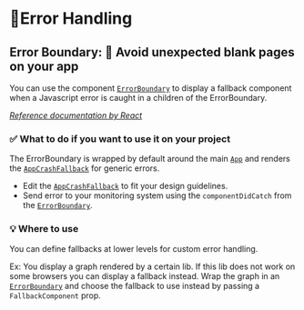 # 💃Error Handling

## Error Boundary: 🧚‍ Avoid unexpected blank pages on your app

You can use the component [`ErrorBoundary`](../components/ErrorBoundary/ErrorBoundary.tsx) to display a fallback component when a Javascript error is caught in a children of the ErrorBoundary.

_[Reference documentation by React](https://reactjs.org/docs/error-boundaries.html)_

### ✅ What to do if you want to use it on your project

The ErrorBoundary is wrapped by default around the main [`App`](../pages/_app.tsx) and renders the [`AppCrashFallback`](../components/AppCrashFallback/AppCrashFallback.tsx) for generic errors.

-   Edit the [`AppCrashFallback`](../components/AppCrashFallback/AppCrashFallback.tsx) to fit your design guidelines.
-   Send error to your monitoring system using the `componentDidCatch` from the [`ErrorBoundary`](../components/ErrorBoundary/ErrorBoundary.tsx).

### 💡 Where to use

You can define fallbacks at lower levels for custom error handling.

Ex: You display a graph rendered by a certain lib. If this lib does not work on some browsers you can display a fallback instead. Wrap the graph in an [`ErrorBoundary`](../components/ErrorBoundary/ErrorBoundary.tsx) and choose the fallback to use instead by passing a `FallbackComponent` prop.
